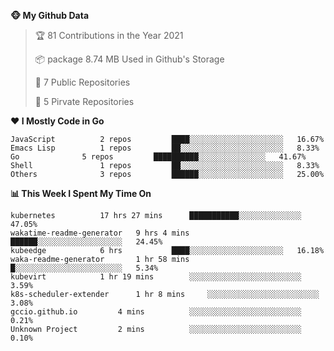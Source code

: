 <!--START_SECTION:waka-->
**🐵 My Github Data**
> 🏆 81 Contributions in the Year 2021
 >
> 📦 package 8.74 MB Used in Github's Storage
 >
> 🚪 7 Public Repositories
 >
> 🔑 5 Pirvate Repositories
 >

**❤ I Mostly Code in Go**

```text
JavaScript			2 repos			████░░░░░░░░░░░░░░░░░░░░░	16.67%
Emacs Lisp			1 repos			██░░░░░░░░░░░░░░░░░░░░░░░	8.33%
Go				5 repos			██████████░░░░░░░░░░░░░░░	41.67%
Shell				1 repos			██░░░░░░░░░░░░░░░░░░░░░░░	8.33%
Others				3 repos			██████░░░░░░░░░░░░░░░░░░░	25.00%
```

**📊 This Week I Spent My Time On**
```text
kubernetes			17 hrs 27 mins		███████████░░░░░░░░░░░░░░	47.05%
wakatime-readme-generator	9 hrs 4 mins		██████░░░░░░░░░░░░░░░░░░░	24.45%
kubeedge			6 hrs			████░░░░░░░░░░░░░░░░░░░░░	16.18%
waka-readme-generator		1 hr 58 mins		█░░░░░░░░░░░░░░░░░░░░░░░░	5.34%
kubevirt			1 hr 19 mins		░░░░░░░░░░░░░░░░░░░░░░░░░	3.59%
k8s-scheduler-extender		1 hr 8 mins		░░░░░░░░░░░░░░░░░░░░░░░░░	3.08%
gccio.github.io			4 mins			░░░░░░░░░░░░░░░░░░░░░░░░░	0.21%
Unknown Project			2 mins			░░░░░░░░░░░░░░░░░░░░░░░░░	0.10%
```


<!--END_SECTION:waka-->

